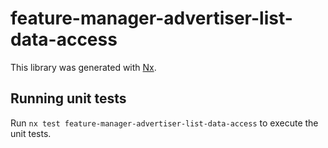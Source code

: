 # feature-manager-advertiser-list-data-access

This library was generated with [Nx](https://nx.dev).

## Running unit tests

Run `nx test feature-manager-advertiser-list-data-access` to execute the unit tests.
